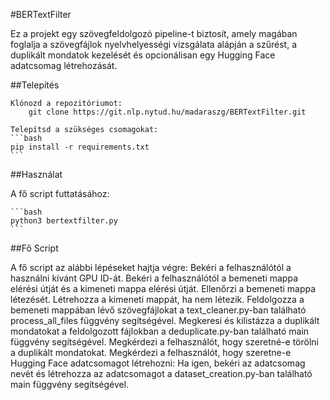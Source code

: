 #BERTextFilter

Ez a projekt egy szövegfeldolgozó pipeline-t biztosít, amely magában foglalja a szövegfájlok nyelvhelyességi vizsgálata alápján a szűrést, a duplikált mondatok kezelését és opcionálisan egy Hugging Face adatcsomag létrehozását.

##Telepítés

    Klónozd a repozitóriumot:
        git clone https://git.nlp.nytud.hu/madaraszg/BERTextFilter.git
        
    Telepítsd a szükséges csomagokat:
    ```bash
    pip install -r requirements.txt
    ```
    
##Használat

A fő script futtatásához:

    ```bash
    python3 bertextfilter.py
    ```

##Fő Script

A fő script az alábbi lépéseket hajtja végre:
    Bekéri a felhasználótól a használni kívánt GPU ID-át.
    Bekéri a felhasználótól a bemeneti mappa elérési útját és a kimeneti mappa elérési útját.
    Ellenőrzi a bemeneti mappa létezését.
    Létrehozza a kimeneti mappát, ha nem létezik.
    Feldolgozza a bemeneti mappában lévő szövegfájlokat a text_cleaner.py-ban található process_all_files függvény segítségével.
    Megkeresi és kilistázza a duplikált mondatokat a feldolgozott fájlokban a deduplicate.py-ban található main függvény segítségével.
    Megkérdezi a felhasználót, hogy szeretné-e törölni a duplikált mondatokat.
    Megkérdezi a felhasználót, hogy szeretne-e Hugging Face adatcsomagot létrehozni:
        Ha igen, bekéri az adatcsomag nevét és létrehozza az adatcsomagot a dataset_creation.py-ban található main függvény segítségével.

